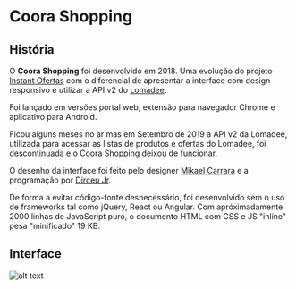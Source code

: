 # Coora Shopping

## História
O **Coora Shopping** foi desenvolvido em 2018. Uma evolução do projeto [Instant Ofertas](https://github.com/dirceup/instant-ofertas) com o diferencial de apresentar a interface com design responsivo e utilizar a API v2 do [Lomadee](https://www.lomadee.com/).

Foi lançado em versões portal web, extensão para navegador Chrome e aplicativo para Android.

Ficou alguns meses no ar mas em Setembro de 2019 a API v2 da Lomadee, utilizada para acessar as listas de produtos e ofertas do Lomadee, foi descontinuada e o Coora Shopping deixou de funcionar.

O desenho da interface foi feito pelo designer [Mikael Carrara](https://github.com/mikaelcarrara) e a programação por [Dirceu Jr](https://github.com/dirceup).

De forma a evitar código-fonte desnecessário, foi desenvolvido sem o uso de frameworks tal como jQuery, React ou Angular. Com apróximadamente 2000 linhas de JavaScript puro, o documento HTML com CSS e JS "inline" pesa "minificado" 19 KB.

## Interface
![alt text](https://raw.githubusercontent.com/dirceup/coora-shopping/master/pics.png)
